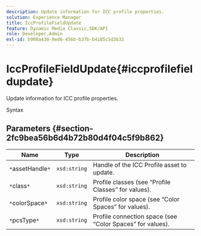 ```yaml
---
description: Update information for ICC profile properties.
solution: Experience Manager
title: IccProfileFieldUpdate
feature: Dynamic Media Classic,SDK/API
role: Developer,Admin
exl-id: b988a430-8ed6-456b-b37b-b4185c5d3b32
---
```

# IccProfileFieldUpdate{#iccprofilefieldupdate}

Update information for ICC profile properties.

 Syntax 

## Parameters {#section-2fc9bea56b6d4b72b80d4f04c5f9b862}

|  Name  | Type  | Description  |
|---|---|---|
|  `*`assetHandle`*`  | `xsd:string`  | Handle of the ICC Profile asset to update.  |
|  `*`class`*`  | `xsd:string`  | Profile classes (see “Profile Classes” for values).  |
|  `*`colorSpace`*`  | `xsd:string`  | Profile color space (see “Color Spaces” for values).  |
|  `*`pcsType`*`  | `xsd:string`  | Profile connection space (see “Color Spaces” for values).  |
